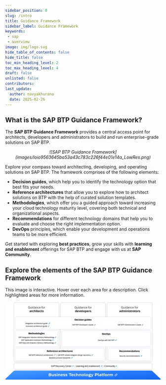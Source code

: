 ```yaml
---
sidebar_position: 0
slug: /intro
title: Guidance Framework
sidebar_label: Guidance Framework
keywords:
 - sap
 - overview
image: img/logo.svg
hide_table_of_contents: false
hide_title: false
toc_min_heading_level: 2
toc_max_heading_level: 4
draft: false
unlisted: false
contributors:
last_update:
  author: navyakhurana
  date: 2025-02-26
---
```



## What is the SAP BTP Guidance Framework?
The **SAP BTP Guidance Framework** provides a central access point for architects, developers and administrators to build and run enterprise-grade solutions on SAP BTP.


<center>
  <em>![SAP BTP Guidance Framework](images/loio9563645ba53a43c783c226f44e01e14a_LowRes.png)</em>
</center>


Explore your compass toward architecting, developing, and operating solutions on SAP BTP. The framework comprises of the following elements:

- **Decision guides**, which help you to identify the technology option that best fits your needs.
- **Reference architectures** that allow you to explore how to architect solutions on BTP with the help of curated solution templates.
- **Methodologies**, which offer you a guided approach toward increasing your cloud technology maturity level, covering both technical and organizational aspects.
- **Recommendations** for different technology domains that help you to evaluate and choose the right implementation option.
- **DevOps** principles, which enable your development and operations teams to be more efficient.

Get started with exploring **best practices**, grow your skills with **learning and enablement** offerings for SAP BTP and engage with us at **SAP Community**.

## Explore the elements of the SAP BTP Guidance Framework

This image is interactive. Hover over each area for a description. Click highlighted areas for more information.

![SAP BTP Guidance Framework](images/loio289a6bd8bcba4b209e24de6773cb2412_LowRes.png)